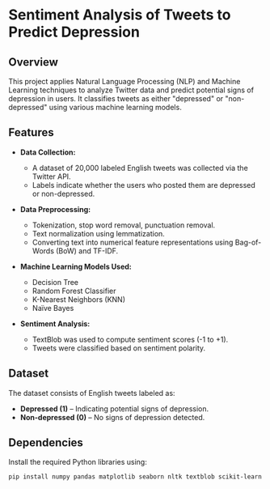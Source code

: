 # Sentiment Analysis of Tweets to Predict Depression

## Overview
This project applies Natural Language Processing (NLP) and Machine Learning techniques to analyze Twitter data and predict potential signs of depression in users. It classifies tweets as either "depressed" or "non-depressed" using various machine learning models.

## Features
- **Data Collection:**  
  - A dataset of 20,000 labeled English tweets was collected via the Twitter API.  
  - Labels indicate whether the users who posted them are depressed or non-depressed.  

- **Data Preprocessing:**  
  - Tokenization, stop word removal, punctuation removal.  
  - Text normalization using lemmatization.  
  - Converting text into numerical feature representations using Bag-of-Words (BoW) and TF-IDF.  

- **Machine Learning Models Used:**  
  - Decision Tree  
  - Random Forest Classifier  
  - K-Nearest Neighbors (KNN)  
  - Naïve Bayes  

- **Sentiment Analysis:**  
  - TextBlob was used to compute sentiment scores (-1 to +1).  
  - Tweets were classified based on sentiment polarity.  

## Dataset
The dataset consists of English tweets labeled as:
- **Depressed (1)** – Indicating potential signs of depression.  
- **Non-depressed (0)** – No signs of depression detected.  

## Dependencies
Install the required Python libraries using:

```bash
pip install numpy pandas matplotlib seaborn nltk textblob scikit-learn
